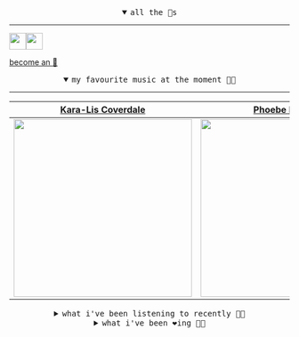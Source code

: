 <details open>

<summary align="center"><samp>all the 🥚s</samp></summary>
<hr />

<a href="https://github.com/pvinis"><img src="https://avatars0.githubusercontent.com/u/100233?s=90&v=4" width="30" height="30" /><a href="https://github.com/maxPugh"><img src="https://avatars2.githubusercontent.com/u/46350013?s=90&u=52a601eaa2d272b35477d096fe782ebf0a8a1f68&v=4" width="30" height="30" />

<samp><a href="https://github.com/bitttttten/bitttttten/stargazers">become an 🥚</a></samp>

</details>

<details open>

<summary align="center"><samp>my favourite music at the moment 🎵🎶</samp></summary>
<hr />

<!-- toc -->

| [Kara-Lis Coverdale](https://open.spotify.com/artist/5pHUdo5THDtmE9yu3iC2hA)                                                                                     | [Phoebe Bridgers](https://open.spotify.com/artist/1r1uxoy19fzMxunt3ONAkG)                                                                                        | [Weyes Blood](https://open.spotify.com/artist/3Uqu1mEdkUJxPe7s31n1M9)                                                                                            | [Adrianne Lenker](https://open.spotify.com/artist/4aKWmkWAKviFlyvHYPTNQY)                                                                                        |
| ---------------------------------------------------------------------------------------------------------------------------------------------------------------- | ---------------------------------------------------------------------------------------------------------------------------------------------------------------- | ---------------------------------------------------------------------------------------------------------------------------------------------------------------- | ---------------------------------------------------------------------------------------------------------------------------------------------------------------- |
| [<img src="https://i.scdn.co/image/3ff62265284ff5857e0efb3030061bced7ac2144" width="320" height="auto">](https://open.spotify.com/artist/5pHUdo5THDtmE9yu3iC2hA) | [<img src="https://i.scdn.co/image/1c90d650ee787a51e18e475584b595c9234eac48" width="320" height="auto">](https://open.spotify.com/artist/1r1uxoy19fzMxunt3ONAkG) | [<img src="https://i.scdn.co/image/8416f9615877105bdbaf8e6c69f70f84864f80cf" width="320" height="auto">](https://open.spotify.com/artist/3Uqu1mEdkUJxPe7s31n1M9) | [<img src="https://i.scdn.co/image/bfdce03f9ed8a6480736c4e3e6aab94ff0e2627c" width="320" height="auto">](https://open.spotify.com/artist/4aKWmkWAKviFlyvHYPTNQY) |

<!-- tocstop -->

</details>

<details>

<summary align="center"><samp>what i've been listening to recently 🎵🎶</samp></summary>
<hr />

<!-- toc -->

| [symbol<br />Adrianne Lenker](https://open.spotify.com/track/7f3xVpWfp3FPursBSrIEMJ)                                                                            | [Bus To New York<br />Julia Holter](https://open.spotify.com/track/4d3QZc3VETOXGp7NyYjfos)                                                                      | [Color Me - Julia Holter Remix<br />Active Child, Julia Holter](https://open.spotify.com/track/7fjSRmOMWMghz2alIjUdyh)                                          | [symbol<br />Adrianne Lenker](https://open.spotify.com/track/7f3xVpWfp3FPursBSrIEMJ)                                                                            |
| --------------------------------------------------------------------------------------------------------------------------------------------------------------- | --------------------------------------------------------------------------------------------------------------------------------------------------------------- | --------------------------------------------------------------------------------------------------------------------------------------------------------------- | --------------------------------------------------------------------------------------------------------------------------------------------------------------- |
| [<img src="https://i.scdn.co/image/bfdce03f9ed8a6480736c4e3e6aab94ff0e2627c" width="320" height="auto">](https://open.spotify.com/track/7f3xVpWfp3FPursBSrIEMJ) | [<img src="https://i.scdn.co/image/f6edf9e05560d6b1ff13e6a9e8d838c734759016" width="320" height="auto">](https://open.spotify.com/track/4d3QZc3VETOXGp7NyYjfos) | [<img src="https://i.scdn.co/image/b0f23ef09e30c8acc926a82007877f1cace8d95d" width="320" height="auto">](https://open.spotify.com/track/7fjSRmOMWMghz2alIjUdyh) | [<img src="https://i.scdn.co/image/bfdce03f9ed8a6480736c4e3e6aab94ff0e2627c" width="320" height="auto">](https://open.spotify.com/track/7f3xVpWfp3FPursBSrIEMJ) |

<!-- tocstop -->

</details>

<details>

<summary align="center"><samp>what i've been ❤️ing 🎵🎶</samp></summary>
<hr />

<!-- toc -->

| [Carbonated<br />Mount Kimbie](https://open.spotify.com/album/22shOa6UBod9o1HHe0JPmr)                                                                           | [Dancers<br />Plaid](https://open.spotify.com/album/5QuV9YWaHQVSQZekh3VMe3)                                                                                     | [Red Tide<br />Loscil](https://open.spotify.com/album/1anZBWOeghB5twG4CyJdoc)                                                                                   | [Do Matter<br />Plaid](https://open.spotify.com/album/0UoUjQNjDBpBGsuTpIEIz4)                                                                                   |
| --------------------------------------------------------------------------------------------------------------------------------------------------------------- | --------------------------------------------------------------------------------------------------------------------------------------------------------------- | --------------------------------------------------------------------------------------------------------------------------------------------------------------- | --------------------------------------------------------------------------------------------------------------------------------------------------------------- |
| [<img src="https://i.scdn.co/image/ab67616d0000b273c5966e06089feda5603730c1" width="320" height="auto">](https://open.spotify.com/album/22shOa6UBod9o1HHe0JPmr) | [<img src="https://i.scdn.co/image/ab67616d0000b2738d74ef25f913c10a2fd48020" width="320" height="auto">](https://open.spotify.com/album/5QuV9YWaHQVSQZekh3VMe3) | [<img src="https://i.scdn.co/image/ab67616d0000b2739e2495ed54b34535005ee4e9" width="320" height="auto">](https://open.spotify.com/album/1anZBWOeghB5twG4CyJdoc) | [<img src="https://i.scdn.co/image/ab67616d0000b273aa17898d4e40a3b462787da5" width="320" height="auto">](https://open.spotify.com/album/0UoUjQNjDBpBGsuTpIEIz4) |

<!-- tocstop -->

</details>
